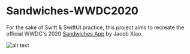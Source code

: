 # Sandwiches-WWDC2020

For the sake of Swift & SwiftUI practice, this project aims to recreate the official WWDC's 2020 [Sandwiches App](https://developer.apple.com/videos/play/wwdc2020/10119/) by Jacob Xiao.



![alt text](https://i.imgur.com/g5f0gCb.png)

